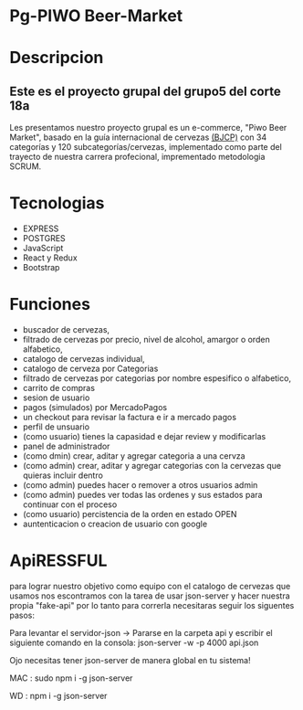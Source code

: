# Pg-PIWO Beer-Market
 

# Descripcion
 
 <h2>Este es el proyecto grupal del grupo5 del corte 18a</h2>
Les presentamos nuestro proyecto grupal es un e-commerce, "Piwo Beer Market", basado en la guía internacional de cervezas  <a href="https://www.thebeertimes.com/guia-de-estilos-de-cerveza-bjcp-2015-espanol/">(BJCP)</a> con 34 categorías y 120 subcategorías/cervezas, implementado como parte del trayecto de nuestra carrera profecional, imprementado metodologia SCRUM.

# Tecnologias 

 - EXPRESS
 - POSTGRES
 - JavaScript
 - React y Redux
 - Bootstrap

# Funciones 

 - buscador de cervezas,
 - filtrado de cervezas por precio, nivel de alcohol, amargor o orden alfabetico,
 - catalogo de cervezas individual,
 - catalogo de cerveza por Categorias
 - filtrado de cervezas por categorias  por nombre espesifico o alfabetico,
 - carrito de compras 
 - sesion de usuario
 - pagos (simulados) por MercadoPagos
 - un checkout para revisar la factura e ir a mercado pagos 
 - perfil de unsuario
 - (como usuario) tienes la capasidad e dejar review y modificarlas 
 - panel de administrador
 - (como dmin) crear, aditar y agregar categoria a una cervza
 - (como admin) crear, aditar y agregar categorias con la cervezas que quieras incluir dentro
 - (como admin) puedes hacer o remover a otros usuarios admin
 - (como admin) puedes ver todas las ordenes y sus estados para continuar con el proceso 
 - (como usuario) percistencia de la orden en estado OPEN 
 - auntenticacion o creacion de usuario con google

# ApiRESSFUL 

para lograr nuestro objetivo como equipo con el catalogo de cervezas que usamos nos escontramos con la tarea de usar json-server y hacer nuestra propia "fake-api" por lo tanto para correrla necesitaras seguir los siguentes pasos: 

 Para levantar el servidor-json -> Pararse en la carpeta api y escribir el siguiente comando en la consola: json-server -w -p 4000  api.json
 
 Ojo necesitas tener json-server de manera global en tu sistema!

 MAC : sudo npm i -g json-server
 
 WD : npm i -g json-server
 


 
